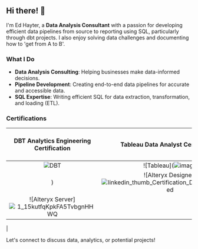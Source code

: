 ## Hi there! 👋

I'm Ed Hayter, a **Data Analysis Consultant** with a passion for developing efficient data pipelines from source to reporting using SQL, particularly through dbt projects. I also enjoy solving data challenges and documenting how to 'get from A to B'.

### What I Do

- **Data Analysis Consulting**: Helping businesses make data-informed decisions.
- **Pipeline Development**: Creating end-to-end data pipelines for accurate and accessible data.
- **SQL Expertise**: Writing efficient SQL for data extraction, transformation, and loading (ETL).

### Certifications

| DBT Analytics Engineering Certification | Tableau Data Analyst Certification | Alteryx Designer Advanced Certified | Alteryx Server Admin Certified |
|:-:|:-:|:-:|:-:|
| ![DBT](https://api.accredible.com/v1/frontend/credential_website_embed_image/badge/108087657) | ![Tableau](![image](https://github.com/user-attachments/assets/33f051d7-bb2b-4bca-8208-5a922c95f2b0)
) | ![Alteryx Designer]![linkedin_thumb_Certification_Designer_Advanced](https://github.com/user-attachments/assets/c351dd34-e74c-40b2-ac5a-23973eee7eb8)
 | ![Alteryx Server]![1_15kutfqKpkFA5TvbgnHHWQ](https://github.com/user-attachments/assets/4d368705-2271-4c87-8a95-d40ce0ac81a9)
 |

Let's connect to discuss data, analytics, or potential projects!
